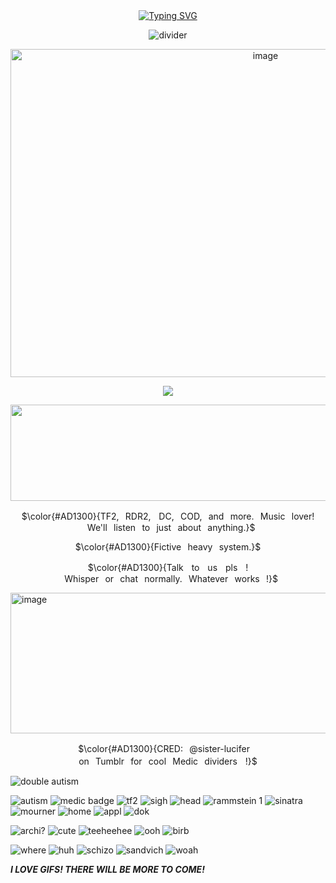 <div align="center">
<a href="https://git.io/typing-svg"><img src="https://readme-typing-svg.demolab.com?font=Kirsty+Code&weight=300&size=21&duration=3500&pause=800&color=AD1300&center=true&vCenter=true&width=435&lines=WELCOME+TO+THE+INFIRMARY." alt="Typing SVG" /></a>

![divider](https://64.media.tumblr.com/9ea93beaf97701b8cc01d23cb3d8c6de/9a5fb49db67ac8cf-84/s1280x1920/5a3681bdd4fa88ec6faf7c658b3745a46cf9ed3a.gifv)
 
  <img width="800" height="525" alt="image" src="https://github.com/user-attachments/assets/d704c616-c365-4829-9cd9-1b02e33a9a73" />

![](https://komarev.com/ghpvc/?username=&color=de1400&amp;label=PATIENT+COUNT+!)

<img width="2048" height="154" alt="image" src="https://github.com/user-attachments/assets/0c9191f6-83fb-45a4-bc8e-69d929d72ac2" />

 <p align="center"> $\color{#AD1300}{TF2,⠀RDR2,ㅤDC,⠀COD,⠀and⠀more.⠀Music⠀lover!⠀We'll⠀listen⠀to⠀just⠀about⠀anything.}$
<p align="center"> $\color{#AD1300}{Fictive⠀heavy⠀system.}$
<p align="center"> $\color{#AD1300}{Talkㅤtoㅤusㅤplsㅤ!⠀Whisper⠀or⠀chat⠀normally.⠀Whatever⠀works⠀!}$

  </div>
  
<img width="2048" height="225" alt="image" src="https://github.com/user-attachments/assets/eed061da-7ca6-4157-858d-15abd674bc7d" />
 <p align="center"> $\color{#AD1300}{CRED:⠀@sister-luciferㅤon⠀Tumblr⠀for⠀cool⠀Medic⠀dividersㅤ!}$

 </div>


![double autism](https://64.media.tumblr.com/31db9394c2d9ed607e5f2b3e8e674699/307b1458c92e7b70-84/s1280x1920/2bd0a5630bdd8fbdf51331a40567ac5835491756.gifv)

![autism](https://64.media.tumblr.com/6ca1cbc72130e07684537c3fb7120bca/c4ad06a19e26fdde-33/s250x400/4cf74583bb9c2662e14247c4668db05448176570.pnj)
![medic badge](https://64.media.tumblr.com/d56b444406414c85ce7ec92937c4b7c4/ff1d8ea056012e5c-ac/s75x75_c1/b43d49733a01f48107df144ae314d29f98de1b02.gifv)
![tf2](https://64.media.tumblr.com/7aaf02af75a6b96da42fb5eab59cdd2b/79d8b316934d24c3-2c/s100x200/44b05a1916651d56e5e026b2050f7d86eb531e0c.gifv)
![sigh](https://64.media.tumblr.com/7a85f075de4236af99e1dc4c1ff978f2/6e78bbd7794f0d26-fc/s250x400/353d8d7a32b77417a15880c9bc6886563c1bf863.pnj)
![head](https://64.media.tumblr.com/570dda5044952ed5c2189b0f2c43edeb/6e78bbd7794f0d26-73/s250x400/2156193aea3dffe577cee0ec2c53e53a668df89a.pnj)
![rammstein 1](https://64.media.tumblr.com/d413d326aae0197beb42b49a3a9868fe/e601c1fff6ab01e1-a6/s100x200/48eada89879f7e133a08a634cffba78eaacfe0cb.gifv)
![sinatra](https://64.media.tumblr.com/4e2b486543123e87ba305c3f0d227f31/4966a9c03f4eb301-28/s100x200/7d60911f1ccc144cd272a77b762440c23f394aba.pnj)
![mourner](https://64.media.tumblr.com/577f8e82e8c4ba10a6dd426db634eb41/345dd24d5ce3cfed-ea/s100x200/87b49f7ecab11fbf42604e91b769bd4911819228.gifv)
![home](https://camo.githubusercontent.com/cd1494773937d9b1c026a8118d1989dca43f0dbfa9d4b291473a2135e88e6aa8/68747470733a2f2f36342e6d656469612e74756d626c722e636f6d2f32313331353431353263316261656235333339333137666133653631636564322f616263373635343734373533363163642d37312f73313030783230302f323637633237623562383236663234633263623235383235636464316238343835313534306362362e67696676)
![appl](https://camo.githubusercontent.com/5a25b0221359324a634249ebb9b2875f7e94bee7290f29ec2394b1722ac7c15a/68747470733a2f2f36342e6d656469612e74756d626c722e636f6d2f31343365326633313533613536336136663837336135313833376433633836642f613836393065323337363762303265352d35322f7337357837355f63312f336335323235323134326236316333623562613934636565323431303666616566396363353435382e67696676)
![dok](https://64.media.tumblr.com/357905c70410494632ca4222d966aec0/2b1486be2c3bea1a-6e/s100x200/ecc1a0776a51bc9071134ec75365840df14dcb9b.gifv)

![archi?](https://64.media.tumblr.com/e900b48854944ab9fbaff1af874826e5/cba54ca0e4f011da-47/s250x400/a3e02e6087c48197deed89f398ba68c4173c09fd.webp)
![cute](https://64.media.tumblr.com/28f197fec9b438434bf0a9c2f8523c94/29bb5eac02895ac5-93/s250x400/951066e5839ab6f0c757ebe80946dfdb2917cdff.gifv)
![teeheehee](https://64.media.tumblr.com/5620e876b04de749fd38127c37ae27c1/1938cde5f61b5b3a-9b/s250x400/93dec59c1ed642362a9ede07805ff97e3e61524d.gifv)
![ooh](https://64.media.tumblr.com/b09aa41cf8ff20d409e32188aa40e6af/9548459a7fc25826-12/s500x750/d57c18a55ad3f6f1c47d908aadce14da61d5ae32.gifv)
![birb](https://64.media.tumblr.com/aeef4f543bb46a084a223036f80445ea/3604da32d4c7916b-a9/s400x600/a41ed55645155eee26c9dd62f9c2306a0fbc7306.gifv)

![where](https://64.media.tumblr.com/72adc1b43feef5849f24a78c1db3c836/3aa61a508503471d-19/s400x600/4feebd9dc4b3f221e0cd5f558e6eb58d825a9e4b.gifv)
![huh](https://64.media.tumblr.com/a9cb5402db80b6cc7f1a96bddfdf202f/793b16dcb6f77cf8-55/s400x600/91798a1d69e8d57f558eedfae00697e19c8cc8ed.gifv)
![schizo](https://64.media.tumblr.com/03ca4d084e4edf61c9f1e045cab5a1c7/b0fac4f2d7526cec-55/s400x600/7610f944addd5bb30968d2157ba3719671cc2a94.pnj)
![sandvich](https://64.media.tumblr.com/f869b90a142dbc354a8632cb2bdcb3e0/490acd59bbc62ab6-26/s400x600/749b174c2801a27d429209378a85dbd3a167ce47.gifv)
![woah](https://64.media.tumblr.com/e8452ddbbbda76703456868c5d4d7f69/be01185c1206c628-8e/s250x400/9489f6c11b0cf8d2741528037cf942942dd4b166.gifv)


***I LOVE GIFS! THERE WILL BE MORE TO COME!***
